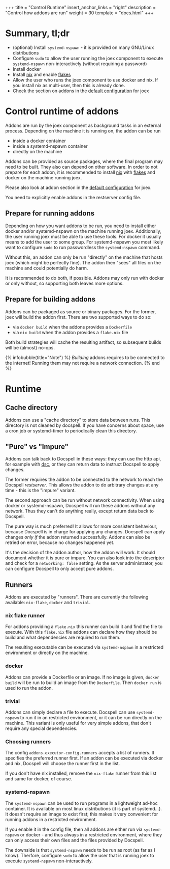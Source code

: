 +++
title = "Control Runtime"
insert_anchor_links = "right"
description = "Control how addons are run"
weight = 30
template = "docs.html"
+++

# Summary, tl;dr

- (optional) Install `systemd-nspawn` - it is provided on many
  GNU/Linux distributions
- Configure `sudo` to allow the user running the joex component to
  execute `systemd-nspawn` non-interactively (without requiring a
  password)
- Install docker
- Install [nix](https://nixos.org) and enable
  [flakes](https://nixos.wiki/wiki/Flakes)
- Allow the user who runs the joex component to use docker and nix. If
  you install nix as multi-user, then this is already done.
- Check the section on addons in the [default
  configuration](@/docs/configure/main.md#joex) for joex

# Control runtime of addons

Addons are run by the joex component as background tasks in an
external process. Depending on the machine it is running on, the addon
can be run

- inside a docker container
- inside a systemd-nspawn container
- directly on the machine

Addons can be provided as source packages, where the final program may
need to be built. They also can depend on other software. In order to
not prepare for each addon, it is recommended to install
[nix](https://nixos.org) with [flakes](https://nixos.wiki/wiki/Flakes)
and docker on the machine running joex.

Please also look at addon section in the [default
configuration](@/docs/configure/main.md#joex) for joex.

You need to explicitly enable addons in the restserver config file.

## Prepare for running addons

Depending on how you want addons to be run, you need to install either
docker and/or systemd-nspawn on the machine running joex.
Additionally, the user running joex must be able to use these tools.
For docker it usually means to add the user to some group. For
systemd-nspawn you most likely want to configure `sudo` to run
passwordless the `systemd-nspawn` command.

Without this, an addon can only be run "directly" on the machine that
hosts joex (which might be perfectly fine). The addon then "sees" all
files on the machine and could potentially do harm.

It is recommended to do both, if possible. Addons may only run with
docker or only without, so supporting both leaves more options.


## Prepare for building addons

Addons can be packaged as source or binary packages. For the former,
joex will build the addon first. There are two supported ways to do
so:

- via `docker build` when the addons provides a `Dockerfile`
- via `nix build` when the addon provides a `flake.nix` file

Both build strategies will cache the resulting artifact, so subsequent
builds will be (almost) no-ops.

{% infobubble(title="Note") %}
*Building* addons requires to be connected to the internet! Running
them may not require a network connection.
{% end %}

# Runtime

## Cache directory

Addons can use a "cache directory" to store data between runs. This
directory is not cleaned by docspell. If you have concerns about
space, use a cron job or systemd-timer to periodically clean this
directory.

## "Pure" vs "Impure"

Addons can talk back to Docspell in these ways: they can use the http
api, for example with [dsc](@/docs/tools/cli.md), or they can return
data to instruct Docspell to apply changes.

The former requires the addon to be connected to the network to reach
the Docspell *restserver*. This allows the addon to do arbitrary
changes at any time - this is the "impure" variant.

The second approach can be run without network connectivity. When
using docker or systemd-nspawn, Docspell will run these addons without
any network. Thus they can't do anything really, except return data
back to Docspell.

The pure way is much preferred! It allows for more consistent
behaviour, because Docspell is in charge for applying any changes.
Docspell can apply changes *only if* the addon returned successfully.
Addons can also be retried on error, because no changes happened yet.

It's the decision of the addon author, how the addon will work. It
should document whether it is pure or impure. You can also look into
the descriptor and check for a `networking: false` setting. As the
server administrator, you can configure Docspell to only accept pure
addons.


## Runners

Addons are executed by "runners". There are currently the following
available: `nix-flake`, `docker` and `trivial`.

### nix flake runner

For addons providing a `flake.nix` this runner can build it and find
the file to execute. With this `flake.nix` file addons can declare how
they should be build and what dependencies are required to run them.

The resulting executable can be executed via `systemd-nspawn` in a
restricted environment or directly on the machine.

### docker

Addons can provide a Dockerfile or an image. If no image is given,
`docker build` will be run to build an image from the `Dockerfile`.
Then `docker run` is used to run the addon.


### trivial

Addons can simply declare a file to execute. Docspell can use
`systemd-nspawn` to run it in an restricted environment, or it can be
run directly on the machine. This variant is only useful for very
simple addons, that don't require any special dependencies.

### Choosing runners

The config `addons.executor-config.runners` accepts a list of runners.
It specifies the preferred runner first. If an addon can be executed
via docker and nix, Docspell will choose the runner first in the list.

If you don't have nix installed, remove the `nix-flake` runner from
this list and same for docker, of course.


### systemd-nspawn

The `systemd-nspawn` can be used to run programs in a lightweight
ad-hoc container. It is available on most linux distributions (it is
part of systemd…). It doesn't require an image to exist first; this
makes it very convenient for running addons in a restricted
environment.

If you enable it in the config file, then all addons are either run
via `systemd-nspawn` or docker - and thus always in a restricted
environment, where they can only access their own files and the files
provided by Docspell.

The downside is that `systemd-nspawn` needs to be run as root (as far
as I know). Therfore, configure `sudo` to allow the user that is
running joex to execute `systemd-nspawn` non-interactively.
